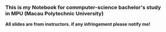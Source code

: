 ### This is my Notebook for commputer-science bachelor's study in MPU (Macau Polytechnic University)
**All slides are from instructors. if any infringement please notify me!**
